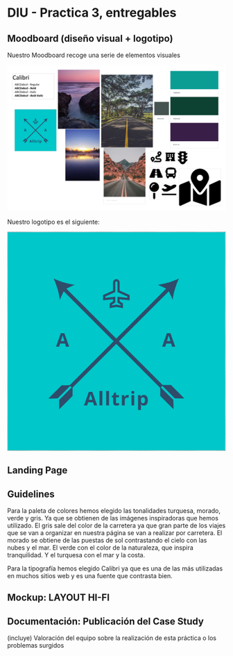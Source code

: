 # DIU - Practica 3, entregables

## Moodboard (diseño visual + logotipo)   

Nuestro Moodboard recoge una serie de elementos visuales


<img src="https://github.com/sabufu/DIU21/blob/master/P3/export_canvas_moodboard-210511_1124.png" alt="mb"/>


Nuestro logotipo es el siguiente:


<img src="https://github.com/sabufu/DIU21/blob/master/P3/logo.png" alt="logo"/>


## Landing Page


## Guidelines
Para la paleta de colores hemos elegido las tonalidades turquesa, morado, verde y gris. Ya que se obtienen de las imágenes inspiradoras que hemos utilizado. El gris sale del color de la carretera ya que gran parte de los viajes que se van a organizar en nuestra página se van a realizar por carretera. El morado se obtiene de las puestas de sol contrastando el cielo con las nubes y el mar. El verde con el color de la naturaleza, que inspira tranquilidad. Y el turquesa con el mar y la costa.

Para la tipografía hemos elegido Calibri  ya que es una de las más utilizadas en muchos sitios web y es una fuente que contrasta bien.


## Mockup: LAYOUT HI-FI


## Documentación: Publicación del Case Study


(incluye) Valoración del equipo sobre la realización de esta práctica o los problemas surgidos
 
